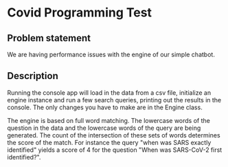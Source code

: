 # Covid Programming Test

## Problem statement
We are having performance issues with the engine of our simple chatbot.

## Description
Running the console app will load in the data from a csv file, initialize an engine instance and run a few search queries, printing out the results in the console. The only changes you have to make are in the Engine class. 

The engine is based on full word matching. The lowercase words of the question in the data and the lowercase words of the query are being generated. The count of the intersection of these sets of words determines the score of the match. For instance the query "when was SARS exactly identified" yields a score of 4 for the question "When was SARS-CoV-2 first identified?".
